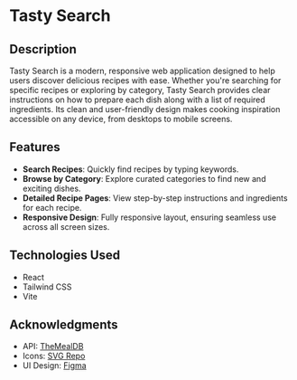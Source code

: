 # Tasty Search

## Description
Tasty Search is a modern, responsive web application designed to help users discover delicious recipes with ease. Whether you're searching for specific recipes or exploring by category, Tasty Search provides clear instructions on how to prepare each dish along with a list of required ingredients. Its clean and user-friendly design makes cooking inspiration accessible on any device, from desktops to mobile screens.

## Features
- **Search Recipes**: Quickly find recipes by typing keywords.
- **Browse by Category**: Explore curated categories to find new and exciting dishes.
- **Detailed Recipe Pages**: View step-by-step instructions and ingredients for each recipe.
- **Responsive Design**: Fully responsive layout, ensuring seamless use across all screen sizes.

## Technologies Used

- React
- Tailwind CSS
- Vite

## Acknowledgments

- API: [TheMealDB](https://www.themealdb.com/api.php)
- Icons: [SVG Repo](https://www.svgrepo.com/)
- UI Design: [Figma](https://www.figma.com/community/file/1331351586208563684/free-cooking-recipes-blog-template)
